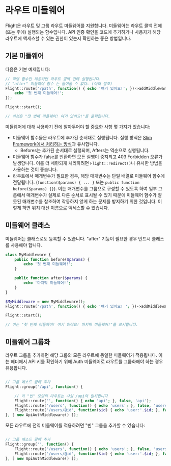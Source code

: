 # 라우트 미들웨어

Flight은 라우트 및 그룹 라우트 미들웨어를 지원합니다. 미들웨어는 라우트 콜백 전에 (또는 후에) 실행되는 함수입니다. API 인증 확인을 코드에 추가하거나 사용자가 해당 라우트에 액세스할 수 있는 권한이 있는지 확인하는 좋은 방법입니다.

## 기본 미들웨어

다음은 기본 예제입니다:

```php
// 익명 함수만 제공하면 라우트 콜백 전에 실행됩니다.
// "after" 미들웨어 함수 는 들어올 수 없다. (아래 참조)
Flight::route('/path', function() { echo '여기 있어요!'; })->addMiddleware(function() {
	echo '첫 번째 미들웨어!';
});

Flight::start();

// 이것은 "첫 번째 미들웨어! 여기 있어요!"를 출력합니다.
```

미들웨어에 대해 사용하기 전에 알아두어야 할 중요한 사항 몇 가지가 있습니다:
- 미들웨어 함수들은 라우트에 추가된 순서대로 실행됩니다. 실행 방식은 [Slim Framework에서 처리하는 방식](https://www.slimframework.com/docs/v4/concepts/middleware.html#how-does-middleware-work)과 유사합니다.
   - Befores는 추가된 순서대로 실행되며, Afters는 역순으로 실행됩니다.
- 미들웨어 함수가 false를 반환하면 모든 실행이 중지되고 403 Forbidden 오류가 발생합니다. 이를 더 세련되게 처리하려면 `Flight::redirect()`나 유사한 방법을 사용하는 것이 좋습니다.
- 라우트에서 매개변수가 필요한 경우, 해당 매개변수는 단일 배열로 미들웨어 함수에 전달됩니다. (`function($params) { ... }` 또는 `public function before($params) {}`). 이는 매개변수를 그룹으로 구성할 수 있도록 하여 일부 그룹에서 매개변수가 실제로 다른 순서로 표시될 수 있기 때문에 미들웨어 함수가 잘못된 매개변수를 참조하여 작동하지 않게 하는 문제를 방지하기 위한 것입니다. 이렇게 하면 위치 대신 이름으로 액세스할 수 있습니다.

## 미들웨어 클래스

미들웨어는 클래스로도 등록할 수 있습니다. "after" 기능이 필요한 경우 반드시 클래스를 사용해야 합니다.

```php
class MyMiddleware {
	public function before($params) {
		echo '첫 번째 미들웨어!';
	}

	public function after($params) {
		echo '마지막 미들웨어!';
	}
}

$MyMiddleware = new MyMiddleware();
Flight::route('/path', function() { echo '여기 있어요! '; })->addMiddleware($MyMiddleware); // also ->addMiddleware([ $MyMiddleware, $MyMiddleware2 ]);

Flight::start();

// 이는 "첫 번째 미들웨어! 여기 있어요! 마지막 미들웨어!"를 표시합니다.
```

## 미들웨어 그룹화

라우트 그룹을 추가하면 해당 그룹의 모든 라우트에 동일한 미들웨어가 적용됩니다. 이는 헤더에서 API 키를 확인하기 위해 Auth 미들웨어로 라우트를 그룹화해야 하는 경우 유용합니다.

```php

// 그룹 메소드 끝에 추가
Flight::group('/api', function() {

	// 이 "빈" 모양의 라우트는 사실 /api와 일치합니다
	Flight::route('', function() { echo 'api'; }, false, 'api');
    Flight::route('/users', function() { echo 'users'; }, false, 'users');
	Flight::route('/users/@id', function($id) { echo 'user:'.$id; }, false, 'user_view');
}, [ new ApiAuthMiddleware() ]);
```

모든 라우트에 전역 미들웨어를 적용하려면 "빈" 그룹을 추가할 수 있습니다:

```php

// 그룹 메소드 끝에 추가
Flight::group('', function() {
	Flight::route('/users', function() { echo 'users'; }, false, 'users');
	Flight::route('/users/@id', function($id) { echo 'user:'.$id; }, false, 'user_view');
}, [ new ApiAuthMiddleware() ]);
```